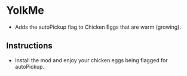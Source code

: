# YolkMe

* Adds the autoPickup flag to Chicken Eggs that are warm (growing).

## Instructions

  * Install the mod and enjoy your chicken eggs being flagged for autoPickup.